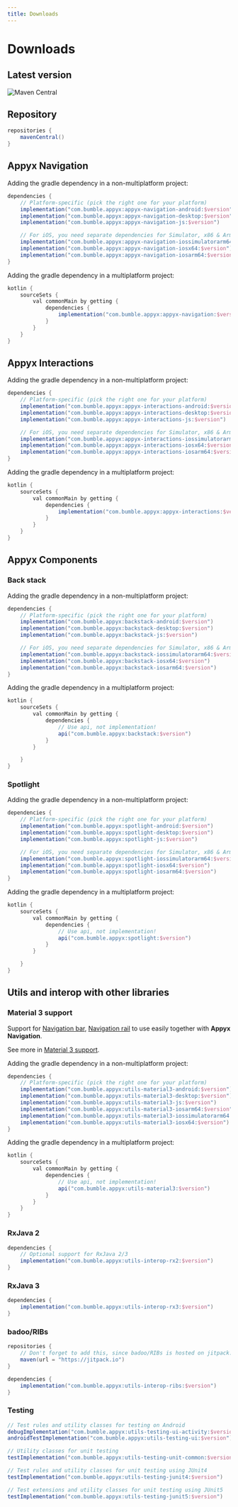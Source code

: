 ```yaml
---
title: Downloads
---
```


# Downloads

## Latest version

![Maven Central](https://img.shields.io/maven-central/v/com.bumble.appyx/appyx-navigation)

## Repository

```groovy
repositories {
    mavenCentral()
}
```


## Appyx Navigation

Adding the gradle dependency in a non-multiplatform project:

```groovy
dependencies {
    // Platform-specific (pick the right one for your platform)
    implementation("com.bumble.appyx:appyx-navigation-android:$version")
    implementation("com.bumble.appyx:appyx-navigation-desktop:$version")
    implementation("com.bumble.appyx:appyx-navigation-js:$version")

    // For iOS, you need separate dependencies for Simulator, x86 & Arm
    implementation("com.bumble.appyx:appyx-navigation-iossimulatorarm64:$version")
    implementation("com.bumble.appyx:appyx-navigation-iosx64:$version")
    implementation("com.bumble.appyx:appyx-navigation-iosarm64:$version")
}
```

Adding the gradle dependency in a multiplatform project:

```groovy
kotlin {
    sourceSets {
        val commonMain by getting {
            dependencies {
                implementation("com.bumble.appyx:appyx-navigation:$version")
            }
        }
    }
}
```

## Appyx Interactions

Adding the gradle dependency in a non-multiplatform project:

```groovy
dependencies {
    // Platform-specific (pick the right one for your platform)
    implementation("com.bumble.appyx:appyx-interactions-android:$version")
    implementation("com.bumble.appyx:appyx-interactions-desktop:$version")
    implementation("com.bumble.appyx:appyx-interactions-js:$version")

    // For iOS, you need separate dependencies for Simulator, x86 & Arm
    implementation("com.bumble.appyx:appyx-interactions-iossimulatorarm64:$version")
    implementation("com.bumble.appyx:appyx-interactions-iosx64:$version")
    implementation("com.bumble.appyx:appyx-interactions-iosarm64:$version")
}
```

Adding the gradle dependency in a multiplatform project:

```groovy
kotlin {
    sourceSets {
        val commonMain by getting {
            dependencies {
                implementation("com.bumble.appyx:appyx-interactions:$version")
            }
        }
    }
}
```

## Appyx Components

### Back stack

Adding the gradle dependency in a non-multiplatform project:

```groovy
dependencies {
    // Platform-specific (pick the right one for your platform)
    implementation("com.bumble.appyx:backstack-android:$version")
    implementation("com.bumble.appyx:backstack-desktop:$version")
    implementation("com.bumble.appyx:backstack-js:$version")

    // For iOS, you need separate dependencies for Simulator, x86 & Arm
    implementation("com.bumble.appyx:backstack-iossimulatorarm64:$version")
    implementation("com.bumble.appyx:backstack-iosx64:$version")
    implementation("com.bumble.appyx:backstack-iosarm64:$version")
}
```

Adding the gradle dependency in a multiplatform project:

```groovy
kotlin {
    sourceSets {
        val commonMain by getting {
            dependencies {
                // Use api, not implementation!
                api("com.bumble.appyx:backstack:$version")
            }
        }

    }
}
```

### Spotlight

Adding the gradle dependency in a non-multiplatform project:

```groovy
dependencies {
    // Platform-specific (pick the right one for your platform)
    implementation("com.bumble.appyx:spotlight-android:$version")
    implementation("com.bumble.appyx:spotlight-desktop:$version")
    implementation("com.bumble.appyx:spotlight-js:$version")

    // For iOS, you need separate dependencies for Simulator, x86 & Arm
    implementation("com.bumble.appyx:spotlight-iossimulatorarm64:$version")
    implementation("com.bumble.appyx:spotlight-iosx64:$version")
    implementation("com.bumble.appyx:spotlight-iosarm64:$version")
}
```

Adding the gradle dependency in a multiplatform project:

```groovy
kotlin {
    sourceSets {
        val commonMain by getting {
            dependencies {
                // Use api, not implementation!
                api("com.bumble.appyx:spotlight:$version")
            }
        }

    }
}
```

## Utils and interop with other libraries

### Material 3 support

Support for [Navigation bar](https://m3.material.io/components/navigation-bar/overview), [Navigation rail](https://m3.material.io/components/navigation-rail/overview) to use easily together with **Appyx Navigation**.

See more in [Material 3 support](../navigation/features/material3.md).

Adding the gradle dependency in a non-multiplatform project:

```groovy
dependencies {
    // Platform-specific (pick the right one for your platform)
    implementation("com.bumble.appyx:utils-material3-android:$version")
    implementation("com.bumble.appyx:utils-material3-desktop:$version")
    implementation("com.bumble.appyx:utils-material3-js:$version")
    implementation("com.bumble.appyx:utils-material3-iosarm64:$version")
    implementation("com.bumble.appyx:utils-material3-iossimulatorarm64:$version")
    implementation("com.bumble.appyx:utils-material3-iosx64:$version")
}
```

Adding the gradle dependency in a multiplatform project:

```groovy
kotlin {
    sourceSets {
        val commonMain by getting {
            dependencies {
                // Use api, not implementation!
                api("com.bumble.appyx:utils-material3:$version")
            }
        }
    }
}
```

### RxJava 2

```groovy
dependencies {
    // Optional support for RxJava 2/3
    implementation("com.bumble.appyx:utils-interop-rx2:$version")
}
```

### RxJava 3

```groovy
dependencies {
    implementation("com.bumble.appyx:utils-interop-rx3:$version")
}
```

### badoo/RIBs

```groovy
repositories {
    // Don't forget to add this, since badoo/RIBs is hosted on jitpack:
    maven(url = "https://jitpack.io")
}

dependencies {
    implementation("com.bumble.appyx:utils-interop-ribs:$version")
}
```


### Testing

```groovy
// Test rules and utility classes for testing on Android
debugImplementation("com.bumble.appyx:utils-testing-ui-activity:$version")
androidTestImplementation("com.bumble.appyx:utils-testing-ui:$version")

// Utility classes for unit testing
testImplementation("com.bumble.appyx:utils-testing-unit-common:$version")

// Test rules and utility classes for unit testing using JUnit4
testImplementation("com.bumble.appyx:utils-testing-junit4:$version")

// Test extensions and utility classes for unit testing using JUnit5
testImplementation("com.bumble.appyx:utils-testing-junit5:$version")
```
